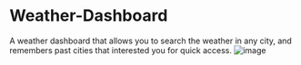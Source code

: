 # Weather-Dashboard
A weather dashboard that allows you to search the weather in any city, and remembers past cities that interested you for quick access.
![image](https://user-images.githubusercontent.com/122329399/223573775-5497b06d-b9bd-4204-97f3-0b10505cc2fb.png)
